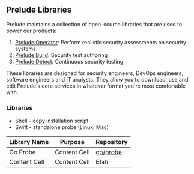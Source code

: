 ## Prelude Libraries

Prelude maintains a collection of open-source libraries that are used to power our products:


<ol>
          <li><a href="https://www.preludesecurity.com/products/operator">Prelude Operator</a>: Perform realistic security assessments on security systems</li>
          <li><a href="https://www.preludesecurity.com/products/build">Prelude Build</a>: Security test authoring</li>
          <li><a href="https://www.preludesecurity.com/products/detect">Prelude Detect</a>: Continuous security testing</li>
</ol>


These libraries are designed for security engineers, DevOps engineers, software engineers and IT analysts. They allow you to download, use and edit Prelude's core services in whatever format you're most comfortable with. 

<h3> Libraries </h3>

- Shell - copy installation script
- Swift - standalone probe (Linux, Mac)

| Library Name  | Purpose       | Repository 
| ------------- | ------------- | -------------
| Go Probe  | Content Cell  | <a href="https://github.com/preludeorg/libraries/tree/master/go/probe">go/probe</a>
| Content Cell  | Content Cell  | Blah
